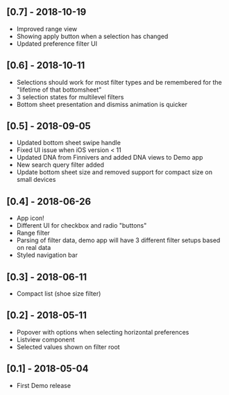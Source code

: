 ## [0.7] - 2018-10-19 
- Improved range view
- Showing apply button when a selection has changed
- Updated preference filter UI

## [0.6] - 2018-10-11
- Selections should work for most filter types and be remembered for the "lifetime of that bottomsheet"
- 3 selection states for multilevel filters
- Bottom sheet presentation and dismiss animation is quicker

## [0.5] - 2018-09-05
- Updated bottom sheet swipe handle
- Fixed UI issue when iOS version < 11
- Updated DNA from Finnivers and added DNA views to Demo app
- New search query filter added
- Update bottom sheet size and removed support for compact size on small devices

## [0.4] - 2018-06-26
- App icon!
- Different UI for checkbox and radio "buttons" 
- Range filter
- Parsing of filter data, demo app will have 3 different filter setups based on real data
- Styled navigation bar

## [0.3] - 2018-06-11
- Compact list (shoe size filter)

## [0.2] - 2018-05-11
- Popover with options when selecting horizontal preferences
- Listview component
- Selected values shown on filter root

## [0.1] - 2018-05-04
- First Demo release
